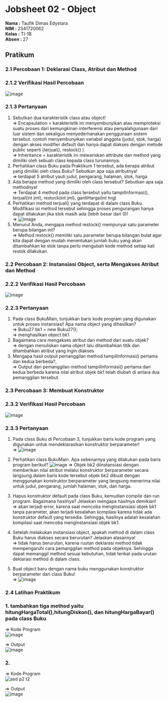 # Jobsheet 02 - Object

**Nama  :** Taufik Dimas Edystara<br>
**NIM   :** 2341720062<br>
**Kelas :** TI-1B<br>
**Absen :** 27

## Pratikum

### 2.1 Percobaan 1: Deklarasi Class, Atribut dan Method

### 2.1.2 Verifikasi Hasil Percobaan
![image](https://github.com/taufikdimas/Algoritma-dan-Struktur-Data/assets/143729231/ecaca441-5d0b-4cf6-93c1-64fdfd7d374b)
### 2.1.3 Pertanyaan
1. Sebutkan dua karakteristik class atau object!<br>
=> Encapsulation = karakteristik ini menyembunyikan atau memproteksi suatu proses dari kemungkinan interferensi atau penyalahgunaan dari luar sistem dan sekaligus menyederhanakan penggunaan sistem tersebut. contoh menyembunyikan variabel anggota (judul, stok, harga) dengan akses modifier default dan hanya dapat diakses dengan metode public seperti (terjual(), restock() )<br>
=> Inheritance = karakteristik ini mewariskan attribute dan method yang dimiliki oleh sebuah class kepada class turunannya. 
3. Perhatikan class Buku pada Praktikum 1 tersebut, ada berapa atribut yang dimiliki oleh class
Buku? Sebutkan apa saja atributnya!<br>
=> terdapat 5 atribut yauti judul, pengarang, halaman, stok, harga
4. Ada berapa method yang dimiliki oleh class tersebut? Sebutkan apa saja methodnya!<br>
=> Terdapat 4 method pada class tersebut yaitu tampilInformasi(), terjual(int jml), restock(int jml), gantiHarga(int hrg)
5. Perhatikan method terjual() yang terdapat di dalam class Buku. Modifikasi isi method tersebut
sehingga proses pengurangan hanya dapat dilakukan jika stok masih ada (lebih besar dari 0)!<br>
=> ![image](https://github.com/taufikdimas/Algoritma-dan-Struktur-Data/assets/143729231/75975459-e6c8-4a91-b13f-0d74997e2811)
7. Menurut Anda, mengapa method restock() mempunyai satu parameter berupa bilangan int?<br>
=> Method restock() memiliki satu parameter berupa bilangan bulat agar kita dapat dengan mudah menentukan jumlah buku yang akan ditambahkan ke stok tanpa perlu mengubah kode method setiap kali restok dilakukan.
### 2.2 Percobaan 2: Instansiasi Object, serta Mengakses Atribut dan Method
### 2.2.2 Verifikasi Hasil Percobaan
![image](https://github.com/taufikdimas/Algoritma-dan-Struktur-Data/assets/143729231/814b5a1a-9f64-4a8d-a6ed-80f96412b6e4)
### 2.2.3 Pertanyaan
1. Pada class BukuMain, tunjukkan baris kode program yang digunakan untuk proses instansiasi!
Apa nama object yang dihasilkan?<br>
=>  Buku27 bk1 = new Buku27(); <br>
=> menghasilkan object bk1
3. Bagaimana cara mengakses atribut dan method dari suatu objek?<br>
=> dengan menuliskan nama object lalu ditambahkan titik dan ditambahkan atribut yang ingin diakses
4. Mengapa hasil output pemanggilan method tampilInformasi() pertama dan kedua berbeda?,<br>
=> Output dari pemanggilan method tampilInformasi() pertama dan kedua berbeda karena nilai atribut objek bk1 telah diubah di antara dua pemanggilan tersebut.

### 2.3 Percobaan 3: Membuat Konstruktor
### 2.3.2 Verifikasi Hasil Percobaan
![image](https://github.com/taufikdimas/Algoritma-dan-Struktur-Data/assets/143729231/b73c3ee2-2155-4f00-80dc-c2d0d1ac42ea)
### 2.3.3 Pertanyaan
1. Pada class Buku di Percobaan 3, tunjukkan baris kode program yang digunakan untuk
mendeklarasikan konstruktor berparameter!<br>
=> ![image](https://github.com/taufikdimas/Algoritma-dan-Struktur-Data/assets/143729231/fd9b4a44-bb61-4ade-a099-715ea1b30f9e)

2. Perhatikan class BukuMain. Apa sebenarnya yang dilakukan pada baris program berikut?
   ![image](https://github.com/taufikdimas/Algoritma-dan-Struktur-Data/assets/143729231/3f4d81b6-89ad-4eff-8b27-ff0add41d882)
   => Objek bk2 diinstansiasi dengan memberikan nilai atribut melalui konstruktor berparameter secara langsung.dalam baris kode tersebut  objek bk2 dibuat dengan menggunakan konstruktor berparameter yang langsung menerima nilai untuk judul, pengarang, jumlah halaman, stok, dan harga.

4. Hapus konstruktor default pada class Buku, kemudian compile dan run program. Bagaimana
hasilnya? Jelaskan mengapa hasilnya demikian!<br>
=> akan terjadi error, karena saat mencoba menginstansiasi objek bk1 tanpa parameter, akan terjadi kesalahan kompilasi karena tidak ada konstruktor default yang tersedia. Sehingga, hasilnya adalah kesalahan kompilasi saat mencoba menginstansiasi objek bk1.
5. Setelah melakukan instansiasi object, apakah method di dalam class Buku harus diakses
secara berurutan? Jelaskan alasannya!<br>
=> tidak harus berurutan, karena ruutan deklarasi method tidak mempengaruhi cara pemanggilan method pada objeknya. Sehingga dapat memanggil method sesuai kebutuhan, tidak terikat pada urutan deklarasi method di dalam class.
7. Buat object baru dengan nama buku<NamaMahasiswa> menggunakan konstruktor
berparameter dari class Buku!<br>
=> ![image](https://github.com/taufikdimas/Algoritma-dan-Struktur-Data/assets/143729231/ae3315d1-211d-453b-bb3a-c8777ca411e9)


### 2.4 Latihan Praktikum
### 1. tambahkan tiga method yaitu hitungHargaTotal(),hitungDiskon(), dan hitungHargaBayar() pada class Buku<br>
=> Kode Program<br>
![image](https://github.com/taufikdimas/Algoritma-dan-Struktur-Data/assets/143729231/1248de99-1e36-47cd-9d7b-bc499aa21c33)<br>

=> Output<br> 
![image](https://github.com/taufikdimas/Algoritma-dan-Struktur-Data/assets/143729231/b92abbc9-2fd4-4f1a-98de-61ea65c4a12d)

### 2.
=> Kode Program<br>
![asd p2 t2](https://github.com/taufikdimas/Algoritma-dan-Struktur-Data/assets/143729231/53f54234-66a2-41c0-b4f2-f7f074c75b87)

=> Output <br>
![image](https://github.com/taufikdimas/Algoritma-dan-Struktur-Data/assets/143729231/e1655994-9cf6-492b-8d8d-b752085493fb)




  


```

